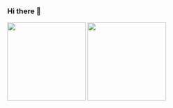 ### Hi there 👋

<!--
**havefunatcode/havefunatcode** is a ✨ _special_ ✨ repository because its `README.md` (this file) appears on your GitHub profile.

Here are some ideas to get you started:

- 🔭 I’m currently working on ...
- 🌱 I’m currently learning ...
- 👯 I’m looking to collaborate on ...
- 🤔 I’m looking for help with ...
- 💬 Ask me about ...
- 📫 How to reach me: ...
- 😄 Pronouns: ...
- ⚡ Fun fact: ...
-->


<img height="180em" src="https://github-readme-stats.vercel.app/api?username=havefunatcode&show_icons=true&theme=merko" />
<img height="180em" src="https://github-readme-stats.vercel.app/api/top-langs/?username=havefunatcode&hide_border=true&layout=compact&langs_count=8" />
